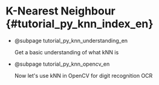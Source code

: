 # K-Nearest Neighbour {#tutorial_py_knn_index_en}

-   @subpage tutorial_py_knn_understanding_en

    Get a basic understanding of what kNN is

-   @subpage tutorial_py_knn_opencv_en

    Now let's use kNN in OpenCV for digit recognition OCR
